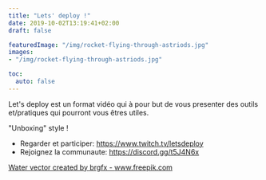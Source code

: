 ```yaml
---
title: "Lets' deploy !"
date: 2019-10-02T13:19:41+02:00
draft: false

featuredImage: "/img/rocket-flying-through-astriods.jpg"
images:
- "/img/rocket-flying-through-astriods.jpg"

toc:
  auto: false
---
```



Let's deploy est un format vidéo qui à pour but de vous presenter des outils et/pratiques qui pourront vous êtres utiles. 

"Unboxing" style ! 

* Regarder et participer: https://www.twitch.tv/letsdeploy
* Rejoignez la communaute: https://discord.gg/t5J4N6x


<a href="https://www.freepik.com/free-photos-vectors/water">Water vector created by brgfx - www.freepik.com</a>